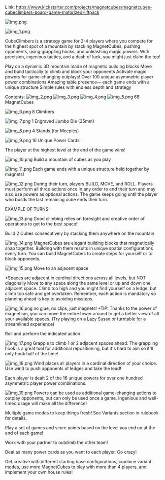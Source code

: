Link: https://www.kickstarter.com/projects/magnetcubes/magnetcubes-cubeclimbers-board-game-motorized-liftpack

![img.png](images/img.png)

![img_1.png](images/img_1.png)

CubeClimbers is a strategy game for 2-4 players where you compete for the highest spot of a mountain by stacking MagnetCubes, pushing opponents, using grappling hooks, and unleashing magic powers. With precision, ingenious tactics, and a dash of luck, you might just claim the top!

Play on a dynamic 3D mountain made of magnetic building blocks
Move and build tactically to climb and block your opponents
Activate magic powers for game-changing outplays! Over 100 unique asymmetric player power combinations
Amazing table presence— each game ends with a unique structure
Simple rules with endless depth and strategy

Contents: 
![img_2.png](images/img_2.png)
![img_3.png](images/img_3.png)
![img_4.png](images/img_4.png)
![img_5.png](images/img_5.png)
68 MagnetCubes

![img_6.png](images/img_6.png)
8 Climbers

![img_7.png](images/img_7.png)
1 Engraved Jumbo Die (25mm)

![img_8.png](images/img_8.png)
4 Stands (for Meeples)

![img_9.png](images/img_9.png)
16 Unique Power Cards


The player at the highest level at the end of the game wins!

![img_10.png](images/img_10.png)
Build a mountain of cubes as you play

![img_11.png](images/img_11.png)
Each game ends with a unique structure held together by magnets!

![img_12.png](images/img_12.png)
During their turn, players BUILD, MOVE, and ROLL. Players must perform all three actions once in any order to end their turn and may also use powers as optional actions. The game keeps going until the player who builds the last remaining cube ends their turn.

EXAMPLE OF TURNS:

![img_13.png](images/img_13.png)
Good climbing relies on foresight and creative order of operations to get to the best space!


Build 2 Cubes consecutively by stacking them anywhere on the mountain

![img_14.png](images/img_14.png)
MagnetCubes are elegant building blocks that magnetically snap together. Building with them results in unique spatial configurations every turn. You can build MagnetCubes to create steps for yourself or to block opponents.

![img_15.png](images/img_15.png)
Move to an adjacent space


*Spaces are adjacent in cardinal directions across all levels, but NOT diagonally
Move to any space along the same level or up and down one adjacent space. Climb too high and you might find yourself on a ledge, but climb too safe and get overtaken. Remember, each action is mandatory so planning ahead is key to avoiding missteps.

![img_16.png](images/img_16.png)
no glue, no clips, just magnets!
*TIP: Thanks to the power of magnetism, you can move the entire tower around to get a better view of all your available spaces. (Try playing on a Lazy Susan or turntable for a streamlined experience)


Roll and perform the indicated action

![img_17.png](images/img_17.png)
Grapple to climb 1 or 2 adjacent spaces ahead. The grappling hook is a great tool for additional repositioning, but it's hard to aim so it'll only hook half of the time!

![img_18.png](images/img_18.png)
Wind places all players in a cardinal direction of your choice. Use wind to push opponents of ledges and take the lead!



Each player is dealt 2 of the 16 unique powers for over one hundred asymmetric player power combinations.

![img_19.png](images/img_19.png)
Powers can be used as additional game-changing actions to outplay opponents, but can only be used once a game. Ingenious and well-timed usage will make all the difference!

Multiple game modes to keep things fresh! See Variants section in rulebook for details.

Play a set of games and score points based on the level you end on at the end of each game!

Work with your partner to outclimb the other team!

Deal as many power cards as you want to each player. Go crazy!

Get creative with different starting base configurations, combine variant modes, use more MagnetCubes to play with more than 4 players, and implement your own house rules!

